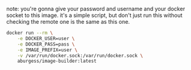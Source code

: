 note: you're gonna give your password and username and your docker socket to this image.
it's a simple script, but don't just run this without checking the remote one is the same as this one.

```bash
docker run --rm \
    -e DOCKER_USER=user \
    -e DOCKER_PASS=pass \
    -e IMAGE_PREFIX=user \
    -v /var/run/docker.sock:/var/run/docker.sock \
    aburgess/image-builder:latest
```
